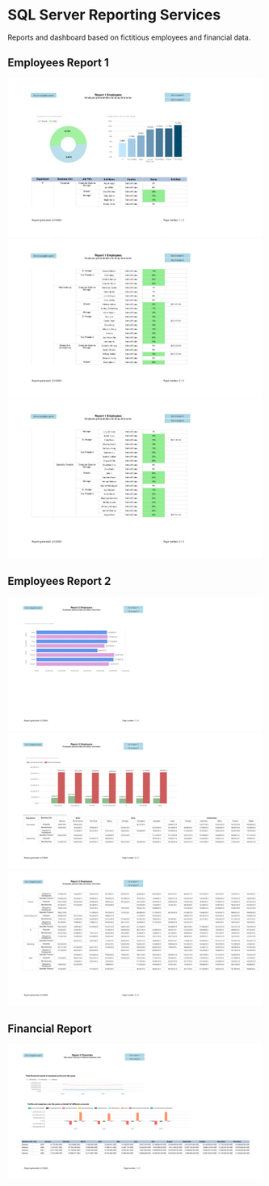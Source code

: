# SQL Server Reporting Services
Reports and dashboard based on fictitious employees and financial data.

## Employees Report 1
![Employees Report 1_1](https://github.com/KarolinaLewinska/SSRS-Report/blob/master/ReportsScreenshots/EmployeesReport1_1.jpg) <br>
![Employees Report 1_2](https://github.com/KarolinaLewinska/SSRS-Report/blob/master/ReportsScreenshots/EmployeesReport1_2.jpg) <br>
![Employees Report 1_3](https://github.com/KarolinaLewinska/SSRS-Report/blob/master/ReportsScreenshots/EmployeesReport1_3.jpg) <br>

## Employees Report 2
![Employees Report 2_1](https://github.com/KarolinaLewinska/SSRS-Report/blob/master/ReportsScreenshots/EmployeesReport2_1.jpg) <br>
![Employees Report 2_2](https://github.com/KarolinaLewinska/SSRS-Report/blob/master/ReportsScreenshots/EmployeesReport2_2.jpg) <br>
![Employees Report 2_3](https://github.com/KarolinaLewinska/SSRS-Report/blob/master/ReportsScreenshots/EmployeesReport2_3.jpg) <br>

## Financial Report
![FinancialsReport](https://github.com/KarolinaLewinska/SSRS-Report/blob/master/ReportsScreenshots/FinancialsReport.jpg) <br>
